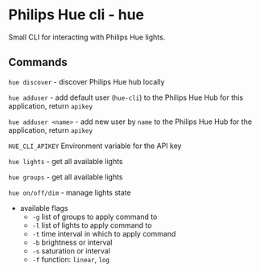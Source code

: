 # Philips Hue cli - hue

Small CLI for interacting with Philips Hue lights.

## Commands

`hue discover` - discover Philips Hue hub locally 

`hue adduser` - add default user (`hue-cli`) to the Philips Hue Hub for this application, return `apikey` 

`hue adduser <name>` - add new user by `name` to the Philips Hue Hub for the application, return `apikey` 

`HUE_CLI_APIKEY` Environment variable for the API key

`hue lights` - get all available lights

`hue groups` - get all available lights

`hue on/off/dim` - manage lights state
 
- available flags
    - `-g` list of groups to apply command to
    - `-l` list of lights to apply command to
    - `-t` time interval in which to apply command
    - `-b` brightness or interval
    - `-s` saturation or interval
    - `-f` function: `linear`, `log`

